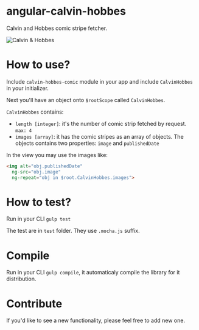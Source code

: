 angular-calvin-hobbes
=====================

Calvin and Hobbes comic stripe fetcher.

![Calvin & Hobbes](http://cdn.denofgeek.us/sites/denofgeekus/files/calvin-and-hobbes.jpg 'Calvin & Hobbes')

How to use?
==========

Include `calvin-hobbes-comic` module in your app and include `CalvinHobbes` in your initializer.

Next you'll have an object onto `$rootScope` called `CalvinHobbes`.

`CalvinHobbes` contains:

+ `length [integer]`: it's the number of comic strip fetched by request. `max: 4`
+ `images [array]`: it has the comic stripes as an array of objects. The objects contains two properties: `image` and `publishedDate`

In the view you may use the images like:

```html
<img alt="obj.publishedDate"
  ng-src="obj.image"
  ng-repeat="obj in $root.CalvinHobbes.images">
```

How to test?
============

Run in your CLI `gulp test`

The test are in `test` folder. They use `.mocha.js` suffix.

Compile
=======

Run in your CLI `gulp compile`, it automaticaly compile the library for it distribution.

Contribute
==========

If you'd like to see a new functionality, please feel free to add new one.
